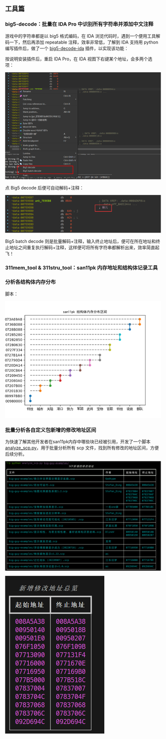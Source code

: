 

## 工具篇

### big5-decode：批量在 IDA Pro 中识别所有字符串并添加中文注释



游戏中的字符串都是以 big5 格式编码，在 IDA 浏览代码时，遇到一个便用工具解码一下，然后再添加 repeatable 注释，效率非常低，了解到 IDA 支持用 python 编写插件后，做了一个 [big5-decode-ida](https://github.com/sean2077/big5-decode-ida) 插件，以实现该功能：

按说明安装插件后，重启 IDA Pro，在 IDA 视图下右键某个地址，会多两个选项：

![image-20240616145519523](./.assets/image-20240616145519523.png)

点 Big5 decode 后便可自动解码+注释：

![image-20240616145658866](./.assets/image-20240616145658866.png)

Big5 batch decode 则是批量解码+注释，输入终止地址后，便可在所在地址和终止地址之间重复执行解码+注释，这样便可将所有字符串都解析出来，效率简直起飞！

### 311mem_tool & 311stru_tool：san11pk 内存地址和结构体记录工具


### 分析各结构体内存分布

脚本：

![analyze_structs.png](./analyze_structs.png)

### 批量分析各自定义包新增的修改地址区间

为快速了解其他开发者在san11pk内存中哪些块已经被引用，开发了一个脚本 [analyze_scp.py](./analyze_scp.py)，用于批量分析所有 scp 文件，找到所有修改的地址区间，方便后续分析。

![image-20240616183005751](./.assets/image-20240616183005751.png)

![image-20240616183022870](./.assets/image-20240616183022870.png)


